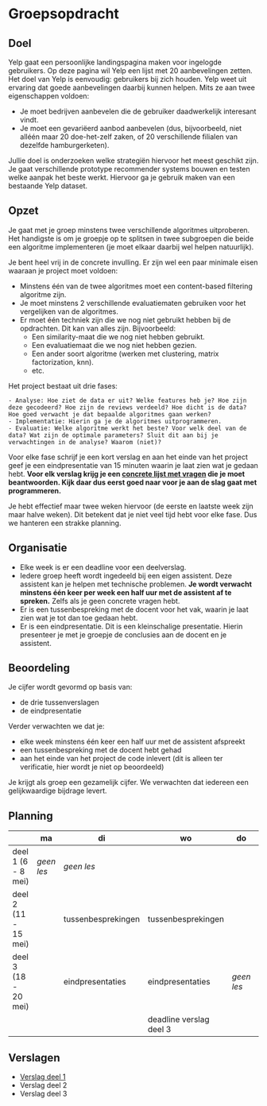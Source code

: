 # Groepsopdracht

## Doel

Yelp gaat een persoonlijke landingspagina maken voor ingelogde gebruikers. Op deze pagina wil Yelp een lijst met 20 aanbevelingen zetten. Het doel van Yelp is eenvoudig: gebruikers bij zich houden. Yelp weet uit ervaring dat goede aanbevelingen daarbij kunnen helpen. Mits ze aan twee eigenschappen voldoen:

- Je moet bedrijven aanbevelen die de gebruiker daadwerkelijk interesant vindt.
- Je moet een gevariëerd aanbod aanbevelen (dus, bijvoorbeeld, niet alléén maar 20 doe-het-zelf zaken, of 20 verschillende filialen van dezelfde hamburgerketen).

Jullie doel is onderzoeken welke strategiën hiervoor het meest geschikt zijn. Je gaat verschillende prototype recommender systems bouwen en testen welke aanpak het beste werkt. Hiervoor ga je gebruik maken van een bestaande Yelp dataset.

## Opzet

Je gaat met je groep minstens twee verschillende algoritmes uitproberen. Het handigste is om je groepje op te splitsen in twee subgroepen die beide een algoritme implementeren (je moet elkaar daarbij wel helpen natuurlijk).

Je bent heel vrij in de concrete invulling. Er zijn wel een paar minimale eisen waaraan je project moet voldoen:
- Minstens één van de twee algoritmes moet een content-based filtering algoritme zijn.
- Je moet minstens 2 verschillende evaluatiematen gebruiken voor het vergelijken van de algoritmes.
- Er moet één techniek zijn die we nog niet gebruikt hebben bij de opdrachten. Dit kan van alles zijn. Bijvoorbeeld:
    - Een similarity-maat die we nog niet hebben gebruikt.
    - Een evaluatiemaat die we nog niet hebben gezien.
    - Een ander soort algoritme (werken met clustering, matrix factorization, knn).
    - etc.

Het project bestaat uit drie fases:

    - Analyse: Hoe ziet de data er uit? Welke features heb je? Hoe zijn deze gecodeerd? Hoe zijn de reviews verdeeld? Hoe dicht is de data? Hoe goed verwacht je dat bepaalde algoritmes gaan werken?
    - Implementatie: Hierin ga je de algoritmes uitprogrammeren.
    - Evaluatie: Welke algoritme werkt het beste? Voor welk deel van de data? Wat zijn de optimale parameters? Sluit dit aan bij je verwachtingen in de analyse? Waarom (niet)?

Voor elke fase schrijf je een kort verslag en aan het einde van het project geef je een eindpresentatie van 15 minuten waarin je laat zien wat je gedaan hebt. **Voor elk verslag krijg je een [concrete lijst met vragen](#verslagen) die je moet beantwoorden. Kijk daar dus eerst goed naar voor je aan de slag gaat met programmeren.**

Je hebt effectief maar twee weken hiervoor (de eerste en laatste week zijn maar halve weken). Dit betekent dat je niet veel tijd hebt voor elke fase. Dus we hanteren een strakke planning.

## Organisatie
- Elke week is er een deadline voor een deelverslag.
- Iedere groep heeft wordt ingedeeld bij een eigen assistent. Deze assistent kan je helpen met technische problemen. **Je wordt verwacht minstens één keer per week een half uur met de assistent af te spreken.** Zelfs als je geen concrete vragen hebt.
- Er is een tussenbespreking met de docent voor het vak, waarin je laat zien wat je tot dan toe gedaan hebt.
- Er is een eindpresentatie. Dit is een kleinschalige presentatie. Hierin presenteer je met je groepje de conclusies aan de docent en je assistent.

## Beoordeling

Je cijfer wordt gevormd op basis van:
- de drie tussenverslagen
- de eindpresentatie

Verder verwachten we dat je:
- elke week minstens één keer een half uur met de assistent afspreekt
- een tussenbespreking met de docent hebt gehad
- aan het einde van het project de code inlevert (dit is alleen ter verificatie, hier wordt je niet op beoordeeld)

Je krijgt als groep een gezamelijk cijfer. We verwachten dat iedereen een gelijkwaardige bijdrage levert.


## Planning


|                      | ma         | di                  | wo                      | do          | vr                      |
| -------------------- | ---------- | ------------------- | ----------------------- | ----------- | ----------------------- |
| deel 1 (6 - 8 mei)   | *geen les* | *geen les*          |                         |             | deadline verslag deel 1 |
| deel 2 (11 - 15 mei) |            | tussenbesprekingen  | tussenbesprekingen      |             | deadline verslag deel 2 |
| deel 3 (18 - 20 mei) |            | eindpresentaties    | eindpresentaties        | *geen les*  | *geen les*              |
|                      |            |                     | deadline verslag deel 3 |             |                         |

## Verslagen

- [Verslag deel 1](/groepsproject/verslag-1)
- Verslag deel 2
- Verslag deel 3
